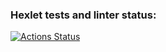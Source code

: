 ### Hexlet tests and linter status:
[![Actions Status](https://github.com/VasilyevPS/java-project-78/workflows/hexlet-check/badge.svg)](https://github.com/VasilyevPS/java-project-78/actions)